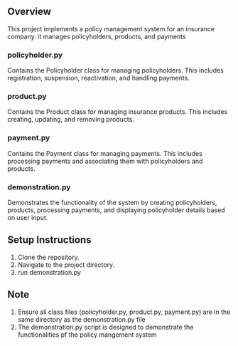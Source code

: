 ## Overview
This project implements a policy management system for an insurance company. it manages policyholders, products, and payments

### policyholder.py
Contains the Policyholder class for managing policyholders. This includes registration, suspension, reactivation, and handling payments.

### product.py
Contains the Product class for managing insurance products. This includes creating, updating, and removing products.

### payment.py
Contains the Payment class for managing payments. This includes processing payments and associating them with policyholders and products.

### demonstration.py
Demonstrates the functionality of the system by creating policyholders, products, processing payments, and displaying policyholder details based on user input.

## Setup Instructions
1. Clone the repository.
2. Navigate to the project directory.
3. run demonstration.py

## Note
1. Ensure all class files (policyholder.py, product.py, payment.py) are in the same directory as the demonstration.py file
2. The demonstration.py script is designed to demonstrate the functionalities pf the policy mangement system
